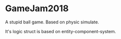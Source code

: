 # GameJam2018

A stupid ball game. Based on physic simulate.

It's logic struct is based on entity-component-system.
